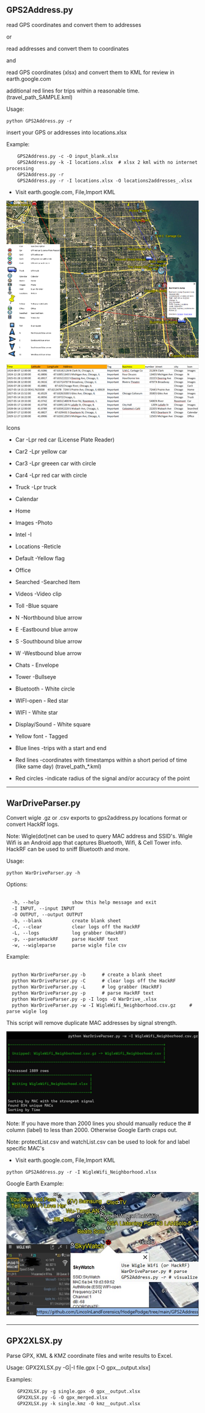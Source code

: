


## GPS2Address.py
read GPS coordinates and convert them to addresses

or

read addresses and convert them to coordinates

and

read GPS coordinates (xlsx) and convert them to KML for review in earth.google.com

additional red lines for trips within a reasonable time. (travel_path_SAMPLE.kml)

Usage:
```
python GPS2Address.py -r
```
insert your GPS or addresses into locations.xlsx

Example:

```
    GPS2Address.py -c -O input_blank.xlsx
    GPS2Address.py -k -I locations.xlsx  # xlsx 2 kml with no internet processing
    GPS2Address.py -r
    GPS2Address.py -r -I locations.xlsx -O locations2addresses_.xlsx
```    
*   Visit earth.google.com, File,Import KML 

![Case Example](images/GPS.png)


![XLSX Example](images/GPS_xlsx.png)

Icons
*   Car -Lpr red car (License Plate Reader)
*   Car2 -Lpr yellow car
*   Car3 -Lpr greeen car with circle
*   Car4 -Lpr red car with circle
*   Truck -Lpr truck
	
*   Calendar
*   Home
*   Images -Photo
*   Intel -I
*   Locations -Reticle
*   Default -Yellow flag
*   Office
*   Searched -Searched Item
*   Videos -Video clip
	
*   Toll -Blue square
*   N -Northbound blue arrow
*   E -Eastbound blue arrow
*   S -Southbound blue arrow
*   W -Westbound blue arrow
	
*   Chats - Envelope
*   Tower -Bullseye
*   Bluetooth - White circle
*   WIFI-open - Red star
*   WIFI - White star
*   Display/Sound - White square


*   Yellow font - Tagged
*   Blue lines -trips with a start and end
*	Red lines -coordinates with timestamps within a short period of time (like same day) (travel_path_*.kml)
*   Red circles -indicate radius of the signal and/or accuracy of the point

---


## WarDriveParser.py

Convert wigle .gz or .csv exports to gps2address.py locations format or convert HackRf logs.

Note: Wigle(dot)net can be used to query MAC address and SSID's. Wigle Wifi is an Android app that captures Bluetooth, Wifi, & Cell Tower info. HackRF can be used to sniff Bluetooth and more.


Usage:
```
python WarDriveParser.py -h
```
Options:


```

  -h, --help            show this help message and exit
  -I INPUT, --input INPUT
  -O OUTPUT, --output OUTPUT
  -b, --blank           create blank sheet
  -C, --clear           clear logs off the HackRF
  -L, --logs            log grabber (HackRF)
  -p, --parseHackRF     parse HackRF text
  -w, --wigleparse      parse wigle file csv
```


Example:

```

  python WarDriveParser.py -b      # create a blank sheet
  python WarDriveParser.py -C      # clear logs off the HackRF
  python WarDriveParser.py -L      # log grabber (HackRF)
  python WarDriveParser.py -p      # parse HackRF text
  python WarDriveParser.py -p -I logs -O WarDrive_.xlsx
  python WarDriveParser.py -w -I WigleWifi_Neighborhood.csv.gz     # parse wigle log
```    

This script will remove duplicate MAC addresses by signal strength. 


![Syntax Example](images/WigleWiFI2.jpg)

Note: If you have more than 2000 lines you should manually reduce the # column (label) to less than 2000. Otherwise Google Earth craps out.

Note: protectList.csv and watchList.csv can be used to look for and label specific MAC's



*   Visit earth.google.com, File,Import KML 

```
python GPS2Address.py -r -I WigleWifi_Neighborhood.xlsx
```

Google Earth Example: 

![Example](images/WigleWiFI.jpg)

---



## GPX2XLSX.py

Parse GPX, KML & KMZ coordinate files and write results to Excel. 

Usage: GPX2XLSX.py -G|-I file.gpx [-O gpx__output.xlsx]

Examples:

```
    GPX2XLSX.py -g single.gpx -O gpx__output.xlsx
    GPX2XLSX.py -G -O gpx_merged.xlsx
    GPX2XLSX.py -k single.kmz -O kmz__output.xlsx
```
